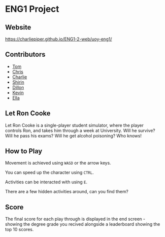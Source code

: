 # ENG1 Project

## Website
<https://charliepiper.github.io/ENG1-2-web/uoy-eng1/>

## Contributors
- [Tom]()
- [Chris]()
- [Charlie]()
- [Shirin]()
- [Dillon]()
- [Kevin]()
- [Ella]()

## Let Ron Cooke
Let Ron Cooke is a single-player student simulator, where the player controls Ron, and takes him through a week at University. Will he survive? Will he pass his exams? Will he get alcohol poisoning? Who knows!

## How to Play
Movement is achieved using `WASD` or the arrow keys.

You can speed up the character using `CTRL`.

Activities can be interacted with using `E`.

There are a few hidden activities around, can you find them?

## Score

The final score for each play through is displayed in the end screen - showing the degree grade you recived alongside a leaderboard showing the top 10 scores.  
